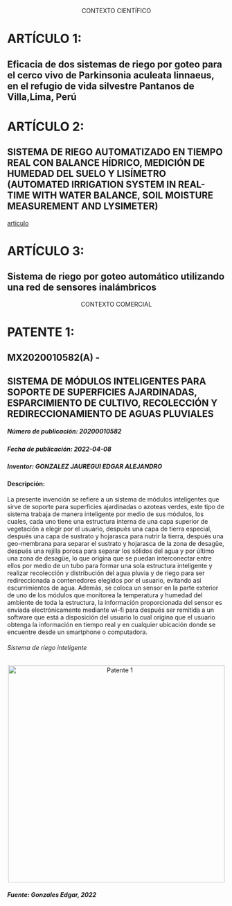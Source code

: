<p align="center">
   CONTEXTO CIENTÍFICO
</p>

# ARTÍCULO 1:
## Eficacia de dos sistemas de riego por goteo para el cerco vivo de Parkinsonia aculeata linnaeus, en el refugio de vida silvestre Pantanos de Villa,Lima, Perú


# ARTÍCULO 2:
## SISTEMA DE RIEGO AUTOMATIZADO EN TIEMPO REAL CON BALANCE HÍDRICO, MEDICIÓN DE HUMEDAD DEL SUELO Y LISÍMETRO (AUTOMATED IRRIGATION SYSTEM IN REAL-TIME WITH WATER BALANCE, SOIL MOISTURE MEASUREMENT AND LYSIMETER)
[articulo](https://www.scielo.org.mx/pdf/agritm/v34n4/v34n4a9.pdf)

# ARTÍCULO 3:
## Sistema de riego por goteo automático utilizando una red de sensores inalámbricos


<p align="center">
  <link src="https://github.com/Jefersonrojas/PROYECTO-QALLARIY/blob/main/Documentacion/4.-Sistema-de-riego-por-goteo-autom%C3%A1tico.pdf"  />
</p>




 <p align="center">
  CONTEXTO COMERCIAL
</p>

 # PATENTE 1: 
 ## MX2020010582(A) - 
 ## SISTEMA DE MÓDULOS INTELIGENTES PARA SOPORTE DE SUPERFICIES AJARDINADAS, ESPARCIMIENTO DE CULTIVO, RECOLECCIÓN Y REDIRECCIONAMIENTO DE AGUAS PLUVIALES
##### Número de publicación: 20200010582
##### Fecha de publicación: 2022-04-08
##### Inventor: GONZALEZ JAUREGUI EDGAR ALEJANDRO

#### Descripción: 
La presente invención se refiere a un sistema de módulos inteligentes que sirve de soporte para superficies ajardinadas o azoteas verdes, este tipo de sistema trabaja de manera inteligente por medio de sus módulos, los cuales, cada uno tiene una estructura interna de una capa superior de vegetación a elegir por el usuario, después una capa de tierra especial, después una capa de sustrato y hojarasca para nutrir la tierra, después una geo-membrana para separar el sustrato y hojarasca de la zona de desagüe, después una rejilla porosa para separar los sólidos del agua y por último una zona de desagüe, lo que origina que se puedan interconectar entre ellos por medio de un tubo para formar una sola estructura inteligente y realizar recolección y distribución del agua pluvia y de riego para ser redireccionada a contenedores elegidos por el usuario, evitando así escurrimientos de agua. Además, se coloca un sensor en la parte exterior de uno de los módulos que monitorea la temperatura y humedad del ambiente de toda la estructura, la información proporcionada del sensor es enviada electrónicamente mediante wi-fi para después ser remitida a un software que está a disposición del usuario lo cual origina que el usuario obtenga la información en tiempo real y en cualquier ubicación donde se encuentre desde un smartphone o computadora.

###### Sistema de riego inteligente

<p align="center">
  <img src="https://i.postimg.cc/1tdtQggW/Patente-1.jpg" alt="Patente 1" width="500px" />
</p>

##### Fuente: Gonzales Edgar, 2022
